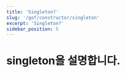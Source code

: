 ```yaml
---
title: 'Singleton?'
slug: '/gof/constructor/singleton'
excerpt: 'Singleton?'
sidebar_position: 5
---
```


# singleton을 설명합니다.
